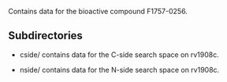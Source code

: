 Contains data for the bioactive compound F1757-0256.

## Subdirectories

- cside/ contains data for the C-side search space on rv1908c.

- nside/ contains data for the N-side search space on rv1908c.


